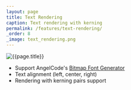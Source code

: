 ```yaml
---
layout: page
title: Text Rendering
caption: Text rendering with kerning
permalink: /features/text-rendering/
_order: 8
_image: text_rendering.png
---
```


![{{page.title}}](/img/features/{{page._image}})

- Support AngelCode's [Bitmap Font Generator](http://www.angelcode.com/products/bmfont/)
- Text alignment (left, center, right)
- Rendering with kerning pairs support
